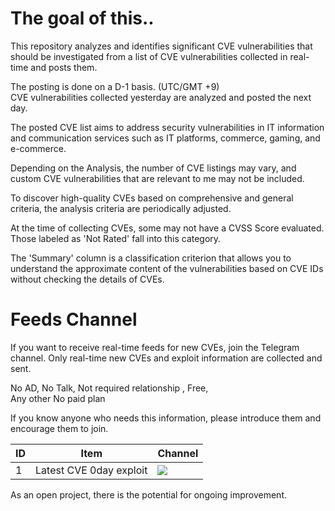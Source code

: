 # The goal of this..
This repository analyzes and identifies significant CVE vulnerabilities that should be investigated from a list of CVE vulnerabilities collected in real-time and posts them.

The posting is done on a D-1 basis. (UTC/GMT +9) <br>
CVE vulnerabilities collected yesterday are analyzed and posted the next day.

The posted CVE list aims to address security vulnerabilities in IT information and communication services such as IT platforms, commerce, gaming, and e-commerce.

Depending on the Analysis, the number of CVE listings may vary, and custom CVE vulnerabilities that are relevant to me may not be included.

To discover high-quality CVEs based on comprehensive and general criteria, the analysis criteria are periodically adjusted.

At the time of collecting CVEs, some may not have a CVSS Score evaluated.
Those labeled as 'Not Rated' fall into this category.

The 'Summary' column is a classification criterion that allows you to understand the approximate content of the vulnerabilities based on CVE IDs without checking the details of CVEs.

# Feeds Channel
If you want to receive real-time feeds for new CVEs, join the Telegram channel. 
Only real-time new CVEs and exploit information are collected and sent. 

<p>No AD, No Talk, Not required relationship , Free, <br>
Any other No paid plan </p>

<p> If you know anyone who needs this information, please introduce them and encourage them to join. <br>

ID | Item | Channel
----- | ----- | ----- 
1 | Latest CVE 0day exploit | <a href="https://t.me/+uFZPB44S23o3ZmI1"> <img src="https://img.shields.io/badge/Telegram-26A5E4.svg?style=for-the-badge&logo=Telegram&logoColor=white"> </a>


As an open project, there is the potential for ongoing improvement.</p>
